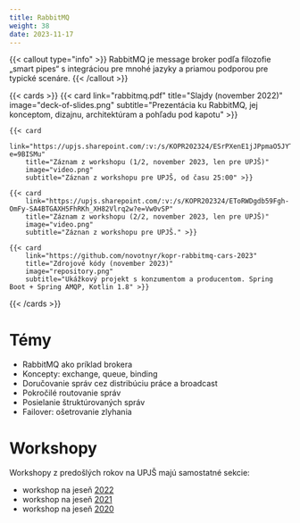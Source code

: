 ```yaml
---
title: RabbitMQ
weight: 38
date: 2023-11-17
---
```


{{< callout type="info" >}}
RabbitMQ je message broker podľa filozofie „smart pipes“ s integráciou pre mnohé jazyky a priamou podporou pre typické scenáre.
{{< /callout >}}

<!--more-->

{{< cards >}}
  {{< card
    link="rabbitmq.pdf"
    title="Slajdy (november 2022)"
    image="deck-of-slides.png"
    subtitle="Prezentácia ku RabbitMQ, jej konceptom, dizajnu, architektúram a pohľadu pod kapotu" >}}

    {{< card
        link="https://upjs.sharepoint.com/:v:/s/KOPR202324/ESrPXenE1jJPpmaO5JYTMwQBSj463zobGtYV9HeMJVE10w?e=9BISMu"
        title="Záznam z workshopu (1/2, november 2023, len pre UPJŠ)"
        image="video.png"
        subtitle="Záznan z workshopu pre UPJŠ, od času 25:00" >}}

    {{< card
        link="https://upjs.sharepoint.com/:v:/s/KOPR202324/EToRWDgdb59Fgh-OmFy-SA4BTGAXH5FhRKh_XH82Vlrq2w?e=Vw0vSP"
        title="Záznam z workshopu (2/2, november 2023, len pre UPJŠ)"
        image="video.png"
        subtitle="Záznan z workshopu pre UPJŠ." >}}

    {{< card
        link="https://github.com/novotnyr/kopr-rabbitmq-cars-2023"
        title="Zdrojové kódy (november 2023)"
        image="repository.png"
        subtitle="Ukážkový projekt s konzumentom a producentom. Spring Boot + Spring AMQP, Kotlin 1.8" >}}

{{< /cards >}}

# Témy

- RabbitMQ ako príklad brokera
- Koncepty: exchange, queue, binding
- Doručovanie správ cez distribúciu práce a broadcast
- Pokročilé routovanie správ
- Posielanie štruktúrovaných správ
- Failover: ošetrovanie zlyhania

# Workshopy

Workshopy z predošlých rokov na UPJŠ majú samostatné sekcie:

- workshop na jeseň [2022](2022/)
- workshop na jeseň [2021](2021/)
- workshop na jeseň [2020](2020/)